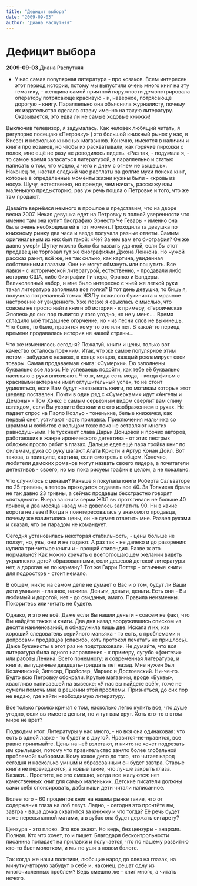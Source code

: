 ```yaml
---
title: "Дефицит выбора"
date: "2009-09-03"
author: "Диана Распутняя"
---
```


# Дефицит выбора

**2009-09-03** Диана Распутняя

- У нас самая популярная литература - про козаков. Всем интересен этот период истории, потому мы выпустили очень много книг на эту тематику, - женщина самой приятной наружности демонстрировала оператору потрясающе красивую - и, наверное, потрясающе дорогую - книгу. Параллельно она объясняла журналисту, почему их издательство сделало ставку именно на такую литературу. Оказывается, это едва ли не самые ходовые книжки!

Выключив телевизор, я задумалась. Как человек любящий читать, я регулярно посещаю «Петровку» ( это большой книжный рынок у нас, в Киеве) и несколько книжных магазинов. Конечно, имеются в наличии и книги про козаков, но чтобы их расхватывали, как горячие пирожки с полок, мне ещё не разу не доводилось видеть. «Раз так, - подумала я, - то самое время запасаться литературой, а параллельно и статью написать о том, что модно, а чего и днем с огнем не сыщешь». Наконец-то, настал сладкий час расплаты за долгие муки поиска книг, которые в определенные моменты жизни нужны были - «кровь из носу». Шучу, естественно, но прежде, чем начать, расскажу вам маленькую предысторию, раз уж речь пошла о Петровке и того, что же там продают.

Давайте вернёмся немного в прошлое и представим, что на дворе весна 2007. Некая девушка едет на Петровку в полной уверенности что именно там она купит биографию Эрнесто Че Гевары - именно она была очень необходима ей в тот момент. Проходила та девушка по книжному рынку два часа и везде получала разные ответы. Самым оригинальным из них был такой: «Че? Зачем вам его биография? Он же давно умер!» Шутку можно было бы назвать удачной, если бы этот продавец не торговал тут же биографиями Джона Леннона. Но чужой рассказ ранит, всё же, не так сильно, как картина, увиденная собственными глазами. Они не могут обмануть или пошутить. Все лавки - с исторической литературой, естественно, - продавали либо историю США, либо биографии Гитлера, Франко и Бандеры. Великолепный набор, и мне было интересно с чьей же легкой руки такая литература заполнила все полки? В тот день девушка, то бишь я, получила потрепанный томик ЖЗЛ у пожилого букиниста и мрачное настроение от увиденного. Уже позже я свыклась с мыслью, что совсем не просто найти книги об истории - к примеру, «Героическая Эпопея» до сих пор пылится у кого угодно, но не у меня.... Время сгладило моё тогдашнее огорчение, но - из песни слов не выкинешь. Что было, то было, нравится кому-то это или нет. В какой-то период времени продавалась история не нашей страны...

Что же изменилось сегодня? Пожалуй, книги и цены, только вот качество осталось прежним. Итак, что же самое популярное этим летом - забудем о казаках, в конце концов, каждый рекламирует свои товары. Самая продаваемая книга: «Сумерки». Ею заполнены буквально все лавки. Не успеваешь подойти, как тебе её буквально насильно в руки впихивают. Что ж, мода есть мода, - когда фильм с красивыми актерами имел оглушительный успех, то не стоит удивляться, если Вам будут навязывать книги, по мотивам которых этот шедевр поставлен. Почти в один ряд с «Сумерками» идут «Ангелы и Демоны» - Том Хэнкс с самым серьезным видом сверлит вам спину взглядом, если Вы уходите без книги с его изображением в руках. Не падает спрос на Паоло Коэльо - тоненькие, белые книжечки, как первый снег, устилают часть прилавка. Приключения мальчика со шрамом и хоббитов с кольцом тоже пока не оставляют многих равнодушными. Не тускнеет слава Дарьи Донцовой и прочих авторов, работающих в жанре иронического детектива - от этих пестрых обложек просто рябит в глазах. Дальше едет ещё пара тройка книг по фильмам, рука об руку шагают Агата Кристи и Артур Конан Дойл. Вот такова, в принципе, картина, если смотреть в общем. Конечно, любители дамских романов могут назвать своего лидера, а почитатели детективов - своего, но мы пока рисуем график в целом, а не локально.

Что случилось с ценами? Раньше я покупала книги Роберта Сальваторе по 25 гривень, а теперь приходится отдавать все 40. За Толкиена брали не так давно 23 гривны, а сейчас продавцы бесстрастно говорят «пятьдесят». Вчера за книги серии ЖЗЛ вы протягивали не больше 40 гривен, а два месяца назад мне довелось заплатить 90. Ни в какие ворота не лезет! Когда я поинтересовалась у знакомого продавца, почему же взвинтились цены, он не сумел ответить мне. Развел руками и сказал, что он парадом не командует.

Сегодня установилась некоторая стабильность, - цены больше не ползут, но, увы, они и не падают. А раз так - не далеко и до разорения: купила три-четыре книги и - прощай стипендия. Разве ж это нормально? Как можно кричать о всепоглощающем желании видеть украинских детей образованными, если дешевой детской литературы нет, а дорогая не по карману? Тот же Гарри Поттер - отличные книги для подростков - стоит немало.

В общем, никто на самом деле не думает о Вас и о том, будут ли Ваши дети умными - главное, нажива. Деньги, деньги, деньги. Есть они - Вы любимый и дорогой, нет - до свиданья, амиго. Правила неизменны. Покоритесь или читать не будете.

Однако, и это не всё. Даже если Вы нашли деньги - совсем не факт, что Вы найдёте также и книги. Два дня назад вооружившись списком из десяти наименований, я обнаружила лишь две. Искала я их, как хороший следователь серийного маньяка - то есть, с проблемами и допросами продавцов (спасибо, хоть протокол печатать не пришлось). Даже букинисты в этот раз не подстраховали. Не думайте, что вся литература была одного направления - к примеру, сугубо «фэнтези» или работы Ленина. Всего понемногу: и современная литература, и книги, выпущенные двадцать-тридцать лет назад. Мне нужен был Козачинский, Зигесар, Пройслер, Маркес и Достоевский. Ни-че-го. Будто всю Петровку обокрали. Крутые магазины, вроде «Буквы», хвастливо написавшей на вывеске: «У нас вы найдете всё!», тоже не сумели помочь мне в решении этой проблемы. Признаться, до сих пор не ведаю, где найти необходимую литературу.

Все только громко кричат о том, насколько легко купить все, что душе угодно, если вы имеете деньги, но и тут вам врут. Хоть кто-то в этом мире не врет?

Подводим итог. Литературы у нас много, - но вся она одинаковая: что есть в одной лавке - то будет и в другой. Нравится-не-нравится, все равно принимайте. Цены на неё взлетают, и никто не хочет подрезать им крылышки, потому что правительство занято более глобальной проблемой: выборами. Кому какое дело до того, что читает народ сегодня и насколько умным и образованным он будет завтра. Старые книги не переиздаются, а новые такие, что лучше закрыть глаза. Казаки... Простите, но это смешно, когда все жалуются: нет качественных книг для самых маленьких. Детские писатели должны сами себя спонсировать, дабы наши дети читали написанное.

Более того - 60 процентов книг на нашем рынке такие, что от содержания глаза на лоб лезут. Ладно, - сегодня это прочтёте вы, завтра - ваша дочка схватится за книжку и что тогда? Её речь будет тоже пересыпанной матами, а в зубах она будет держать сигарету?

Цензура - это плохо. Это все знают. Но ведь, без цензуры - анархия. Полная. Кто что хочет, то и пишет. Благодаря бесконтрольности писанина попадает на прилавки и получается, что по нашему развитию кто-то бьет молотком, и мы по уши в новом болоте.

Так когда же наши политики, любящие народ до слез на глазах, на минутку-вторую забудут о себе и, наконец, решат одну из многочисленных проблем? Ведь смешно же - книг много, а читать нечего.